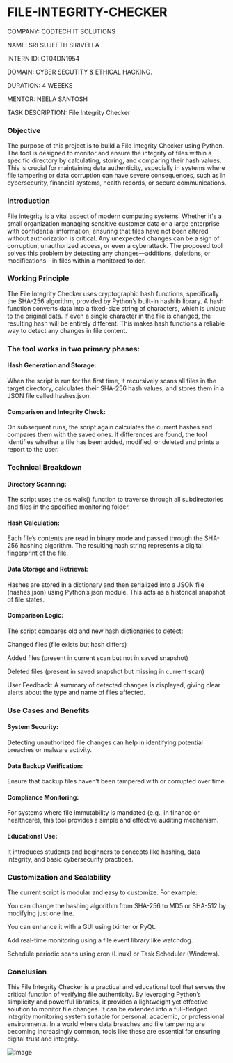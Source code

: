 # FILE-INTEGRITY-CHECKER

COMPANY: CODTECH IT SOLUTIONS

NAME: SRI SUJEETH SIRIVELLA

INTERN ID: CT04DN1954

DOMAIN: CYBER SECUTITY & ETHICAL HACKING.

DURATION: 4 WEEEKS

MENTOR: NEELA SANTOSH

TASK DESCRIPTION: File Integrity Checker


### Objective


The purpose of this project is to build a File Integrity Checker using Python. The tool is designed to monitor and ensure the integrity of files within a specific directory by calculating, storing, and comparing their hash values. This is crucial for maintaining data authenticity, especially in systems where file tampering or data corruption can have severe consequences, such as in cybersecurity, financial systems, health records, or secure communications.


### Introduction


File integrity is a vital aspect of modern computing systems. Whether it's a small organization managing sensitive customer data or a large enterprise with confidential information, ensuring that files have not been altered without authorization is critical. Any unexpected changes can be a sign of corruption, unauthorized access, or even a cyberattack. The proposed tool solves this problem by detecting any changes—additions, deletions, or modifications—in files within a monitored folder.


### Working Principle


The File Integrity Checker uses cryptographic hash functions, specifically the SHA-256 algorithm, provided by Python’s built-in hashlib library. A hash function converts data into a fixed-size string of characters, which is unique to the original data. If even a single character in the file is changed, the resulting hash will be entirely different. This makes hash functions a reliable way to detect any changes in file content.

### The tool works in two primary phases:

#### Hash Generation and Storage:

When the script is run for the first time, it recursively scans all files in the target directory, calculates their SHA-256 hash values, and stores them in a JSON file called hashes.json.

#### Comparison and Integrity Check:

On subsequent runs, the script again calculates the current hashes and compares them with the saved ones. If differences are found, the tool identifies whether a file has been added, modified, or deleted and prints a report to the user.

### Technical Breakdown


#### Directory Scanning:

The script uses the os.walk() function to traverse through all subdirectories and files in the specified monitoring folder.

#### Hash Calculation:

Each file’s contents are read in binary mode and passed through the SHA-256 hashing algorithm. The resulting hash string represents a digital fingerprint of the file.

#### Data Storage and Retrieval:
Hashes are stored in a dictionary and then serialized into a JSON file (hashes.json) using Python’s json module. This acts as a historical snapshot of file states.

#### Comparison Logic:
The script compares old and new hash dictionaries to detect:

Changed files (file exists but hash differs)

Added files (present in current scan but not in saved snapshot)

Deleted files (present in saved snapshot but missing in current scan)

User Feedback:
A summary of detected changes is displayed, giving clear alerts about the type and name of files affected.

### Use Cases and Benefits


#### System Security:
Detecting unauthorized file changes can help in identifying potential breaches or malware activity.

#### Data Backup Verification:
Ensure that backup files haven’t been tampered with or corrupted over time.

#### Compliance Monitoring:
For systems where file immutability is mandated (e.g., in finance or healthcare), this tool provides a simple and effective auditing mechanism.

#### Educational Use:
It introduces students and beginners to concepts like hashing, data integrity, and basic cybersecurity practices.

### Customization and Scalability


The current script is modular and easy to customize. For example:

You can change the hashing algorithm from SHA-256 to MD5 or SHA-512 by modifying just one line.

You can enhance it with a GUI using tkinter or PyQt.

Add real-time monitoring using a file event library like watchdog.

Schedule periodic scans using cron (Linux) or Task Scheduler (Windows).

### Conclusion

This File Integrity Checker is a practical and educational tool that serves the critical function of verifying file authenticity. By leveraging Python’s simplicity and powerful libraries, it provides a lightweight yet effective solution to monitor file changes. It can be extended into a full-fledged integrity monitoring system suitable for personal, academic, or professional environments. In a world where data breaches and file tampering are becoming increasingly common, tools like these are essential for ensuring digital trust and integrity.

![Image](https://github.com/user-attachments/assets/588f4551-6e8e-4c06-8995-b667e429508a)
